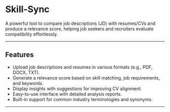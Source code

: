 # **Skill-Sync**  
A powerful tool to compare job descriptions (JD) with resumes/CVs and produce a relevance score, helping job seekers and recruiters evaluate compatibility effortlessly.

---

## **Features**
- Upload job descriptions and resumes in various formats (e.g., PDF, DOCX, TXT).  
- Generate a relevance score based on skill matching, job requirements, and keywords.  
- Display insights with suggestions for improving CV alignment.  
- Easy-to-use interface with detailed analysis reports.  
- Built-in support for common industry terminologies and synonyms.  

---